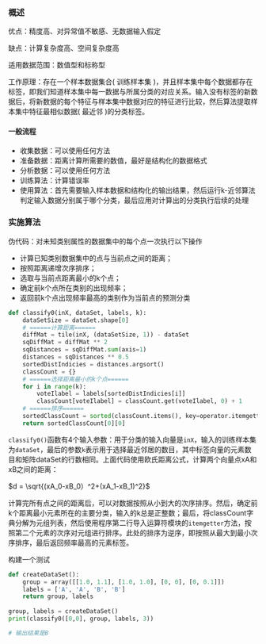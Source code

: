 ### 概述

优点：精度高、对异常值不敏感、无数据输入假定

缺点：计算复杂度高、空间复杂度高

适用数据范围：数值型和标称型

工作原理：存在一个样本数据集合( 训练样本集 )，并且样本集中每个数据都存在标签，即我们知道样本集中每一数据与所属分类的对应关系。输入没有标签的新数据后，将新数据的每个特征与样本集中数据对应的特征进行比较，然后算法提取样本集中特征最相似数据( 最近邻 )的分类标签。

#### 一般流程

- 收集数据：可以使用任何方法
- 准备数据：距离计算所需要的数值，最好是结构化的数据格式
- 分析数据：可以使用任何方法
- 训练算法：计算错误率
- 使用算法：首先需要输入样本数据和结构化的输出结果，然后运行k-近邻算法判定输入数据分别属于哪个分类，最后应用对计算出的分类执行后续的处理

### 实施算法

伪代码：对未知类别属性的数据集中的每个点一次执行以下操作

- 计算已知类别数据集中的点与当前点之间的距离；
- 按照距离递增次序排序；
- 选取与当前点距离最小的k个点；
- 确定前k个点所在类别的出现频率；
- 返回前k个点出现频率最高的类别作为当前点的预测分类

```python
def classify0(inX, dataSet, labels, k):
    dataSetSize = dataSet.shape[0]
    # ======计算距离======
    diffMat = tile(inX, (dataSetSize, 1)) - dataSet
    sqDiffMat = diffMat ** 2
    sqDistances = sqDiffMat.sum(axis=1)
    distances = sqDistances ** 0.5
    sortedDistIndicies = distances.argsort()
    classCount = {}
    # ======选择距离最小的k个点======
    for i in range(k):
        voteIlabel = labels[sortedDistIndicies[i]]
        classCount[voteIlabel] = classCount.get(voteIlabel, 0) + 1
    # ======排序======
    sortedClassCount = sorted(classCount.items(), key=operator.itemgetter(1), reverse=True)
    return sortedClassCount[0][0]
```

`classify0()`函数有4个输入参数：用于分类的输入向量是`inX`，输入的训练样本集为`dataSet`，最后的参数`k`表示用于选择最近邻居的数目，其中标签向量的元素数目和矩阵dataSet的行数相同。上面代码使用欧氏距离公式，计算两个向量点xA和xB之间的距离：

$d = \sqrt{(xA_0-xB_0）^2+(xA_1-xB_1)^2}$

计算完所有点之间的距离后，可以对数据按照从小到大的次序排序。然后，确定前k个距离最小元素所在的主要分类，输入的k总是正整数；最后，将classCount字典分解为元组列表，然后使用程序第二行导入运算符模块的`itemgetter`方法，按照第二个元素的次序对元组进行排序。此处的排序为逆序，即按照从最大到最小次序排序，最后返回频率最高的元素标签。

构建一个测试

```python
def createDataSet():
    group = array([[1.0, 1.1], [1.0, 1.0], [0, 0], [0, 0.1]])
    labels = ['A', 'A', 'B', 'B']
    return group, labels
    
group, labels = createDataSet()
print(classify0([0,0], group, labels, 3))

# 输出结果是B
```

